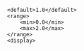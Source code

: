                     <default>1.0</default> 
                    <range> 
                        <min>0.0</min> 
                        <max>2.0</max> 
                    </range> 
                    <display> 
